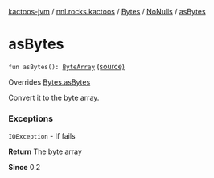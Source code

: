 [kactoos-jvm](../../../index.md) / [nnl.rocks.kactoos](../../index.md) / [Bytes](../index.md) / [NoNulls](index.md) / [asBytes](./as-bytes.md)

# asBytes

`fun asBytes(): `[`ByteArray`](https://kotlinlang.org/api/latest/jvm/stdlib/kotlin/-byte-array/index.html) [(source)](https://github.com/neonailol/kactoos/blob/master/kactoos-jvm/src/main/kotlin/nnl/rocks/kactoos/Bytes.kt#L29)

Overrides [Bytes.asBytes](../as-bytes.md)

Convert it to the byte array.

### Exceptions

`IOException` - If fails

**Return**
The byte array

**Since**
0.2

